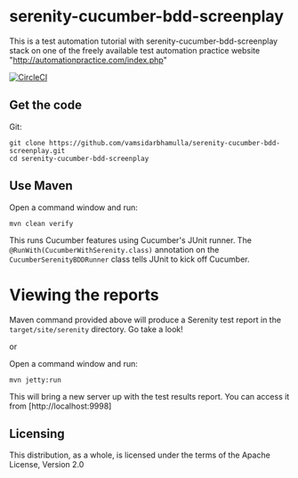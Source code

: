 # serenity-cucumber-bdd-screenplay
This is a test automation tutorial with serenity-cucumber-bdd-screenplay stack on one of the freely available test automation practice 
website "http://automationpractice.com/index.php"

[![CircleCI](https://circleci.com/gh/vamsidarbhamulla/serenity-cucumber-bdd-screenplay.svg?style=svg)](https://circleci.com/gh/vamsidarbhamulla/serenity-cucumber-bdd-screenplay)

## Get the code

Git:

    git clone https://github.com/vamsidarbhamulla/serenity-cucumber-bdd-screenplay.git
    cd serenity-cucumber-bdd-screenplay

## Use Maven

Open a command window and run:

    mvn clean verify

This runs Cucumber features using Cucumber's JUnit runner. The `@RunWith(CucumberWithSerenity.class)` annotation on the `CucumberSerenityBDDRunner`
class tells JUnit to kick off Cucumber.

# Viewing the reports

Maven command provided above will produce a Serenity test report in the `target/site/serenity` directory. Go take a look!

or 

Open a command window and run:

    mvn jetty:run
    
This will bring a new server up with the test results report. You can access it from [http://localhost:9998]



## Licensing

This distribution, as a whole, is licensed under the terms of the Apache License, Version 2.0
